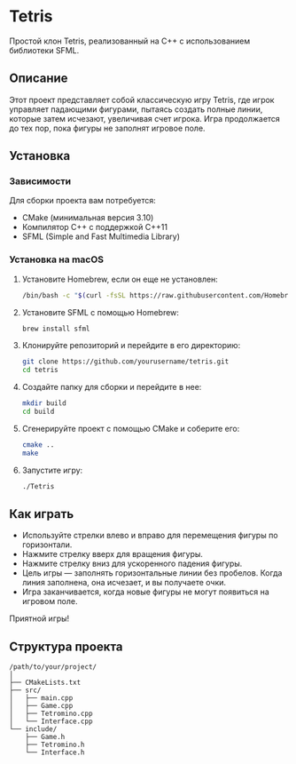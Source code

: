 # Tetris

Простой клон Tetris, реализованный на C++ с использованием библиотеки SFML.

## Описание

Этот проект представляет собой классическую игру Tetris, где игрок управляет падающими фигурами, пытаясь создать полные линии, которые затем исчезают, увеличивая счет игрока. Игра продолжается до тех пор, пока фигуры не заполнят игровое поле.

## Установка

### Зависимости

Для сборки проекта вам потребуется:
- CMake (минимальная версия 3.10)
- Компилятор C++ с поддержкой C++11
- SFML (Simple and Fast Multimedia Library)

### Установка на macOS

1. Установите Homebrew, если он еще не установлен:

    ```sh
    /bin/bash -c "$(curl -fsSL https://raw.githubusercontent.com/Homebrew/install/HEAD/install.sh)"
    ```

2. Установите SFML с помощью Homebrew:

    ```sh
    brew install sfml
    ```

3. Клонируйте репозиторий и перейдите в его директорию:

    ```sh
    git clone https://github.com/yourusername/tetris.git
    cd tetris
    ```

4. Создайте папку для сборки и перейдите в нее:

    ```sh
    mkdir build
    cd build
    ```

5. Сгенерируйте проект с помощью CMake и соберите его:

    ```sh
    cmake ..
    make
    ```

6. Запустите игру:

    ```sh
    ./Tetris
    ```

## Как играть

- Используйте стрелки влево и вправо для перемещения фигуры по горизонтали.
- Нажмите стрелку вверх для вращения фигуры.
- Нажмите стрелку вниз для ускоренного падения фигуры.
- Цель игры — заполнять горизонтальные линии без пробелов. Когда линия заполнена, она исчезает, и вы получаете очки.
- Игра заканчивается, когда новые фигуры не могут появиться на игровом поле.

Приятной игры!

## Структура проекта
```
/path/to/your/project/
│
├── CMakeLists.txt
├── src/
│   ├── main.cpp
│   ├── Game.cpp
│   ├── Tetromino.cpp
│   └── Interface.cpp
└── include/
    ├── Game.h
    ├── Tetromino.h
    └── Interface.h
```
